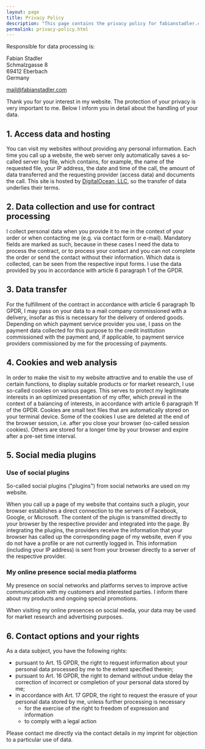 ```yaml
---
layout: page
title: Privacy Policy
description: "This page contains the privacy policy for fabianstadler.com and its subdomains in accordance with the General Data Protection Regulation (GDPR)."
permalink: privacy-policy.html
---
```


Responsible for data processing is:

Fabian Stadler<br>
Schmalzgasse 8<br>
69412 Eberbach<br>
Germany

mail@fabianstadler.com

Thank you for your interest in my website. The protection of your privacy is very important to me. Below I inform you in detail about the handling of your data.

## 1. Access data and hosting

You can visit my websites without providing any personal information. Each time you call up a website, the web server only automatically saves a so-called server log file, which contains, for example, the name of the requested file, your IP address, the date and time of the call, the amount of data transferred and the requesting provider (access data) and documents the call. This site is hosted by [DigitalOcean, LLC](https://www.digitalocean.com/legal/data-processing-agreement), so the transfer of data underlies their terms.

## 2. Data collection and use for contract processing

I collect personal data when you provide it to me in the context of your order or when contacting me (e.g. via contact form or e-mail). Mandatory fields are marked as such, because in these cases I need the data to process the contract, or to process your contact and you can not complete the order or send the contact without their information. Which data is collected, can be seen from the respective input forms. I use the data provided by you in accordance with article 6 paragraph 1 of the GPDR.

## 3. Data transfer

For the fulfillment of the contract in accordance with article 6 paragraph 1b GPDR, I may pass on your data to a mail company commissioned with a delivery, insofar as this is necessary for the delivery of ordered goods. Depending on which payment service provider you use, I pass on the payment data collected for this purpose to the credit institution commissioned with the payment and, if applicable, to payment service providers commissioned by me for the processing of payments.

## 4. Cookies and web analysis

In order to make the visit to my website attractive and to enable the use of certain functions, to display suitable products or for market research, I use so-called cookies on various pages. This serves to protect my legitimate interests in an optimized presentation of my offer, which prevail in the context of a balancing of interests, in accordance with article 6 paragraph 1f of the GPDR. Cookies are small text files that are automatically stored on your terminal device. Some of the cookies I use are deleted at the end of the browser session, i.e. after you close your browser (so-called session cookies). Others are stored for a longer time by your browser and expire after a pre-set time interval.

## 5. Social media plugins

### Use of social plugins

So-called social plugins ("plugins") from social networks are used on my website.

When you call up a page of my website that contains such a plugin, your browser establishes a direct connection to the servers of Facebook, Google, or Microsoft. The content of the plugin is transmitted directly to your browser by the respective provider and integrated into the page. By integrating the plugins, the providers receive the information that your browser has called up the corresponding page of my website, even if you do not have a profile or are not currently logged in. This information (including your IP address) is sent from your browser directly to a server of the respective provider.

### My online presence social media platforms

My presence on social networks and platforms serves to improve active communication with my customers and interested parties. I inform there about my products and ongoing special promotions.

When visiting my online presences on social media, your data may be used for market research and advertising purposes.

## 6. Contact options and your rights

As a data subject, you have the following rights:

  * pursuant to Art. 15 GPDR, the right to request information about your personal data processed by me to the extent specified therein;
  * pursuant to Art. 16 GPDR, the right to demand without undue delay the correction of incorrect or completion of your personal data stored by me;
  * in accordance with Art. 17 GPDR, the right to request the erasure of your personal data stored by me, unless further processing is necessary
    * for the exercise of the right to freedom of expression and information
    * to comply with a legal action

Please contact me directly via the contact details in my imprint for objection to a particular use of data.
